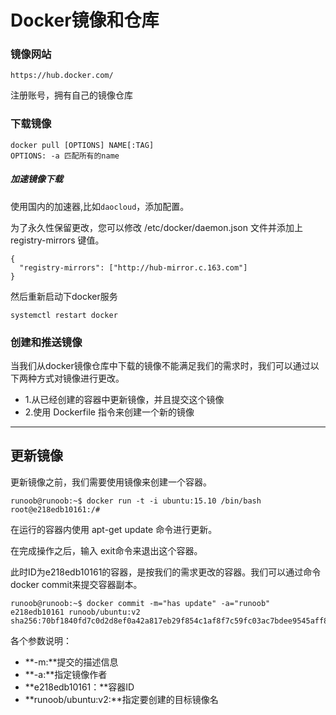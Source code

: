 # Docker镜像和仓库

### 镜像网站

```
https://hub.docker.com/
```

注册账号，拥有自己的镜像仓库

### 下载镜像

```
docker pull [OPTIONS] NAME[:TAG]
OPTIONS: -a 匹配所有的name
```

##### 加速镜像下载

使用国内的加速器,比如`daocloud`，添加配置。

为了永久性保留更改，您可以修改 /etc/docker/daemon.json 文件并添加上 registry-mirrors 键值。

```
{
  "registry-mirrors": ["http://hub-mirror.c.163.com"]
}
```

然后重新启动下docker服务

```
systemctl restart docker
```

### 创建和推送镜像

当我们从docker镜像仓库中下载的镜像不能满足我们的需求时，我们可以通过以下两种方式对镜像进行更改。

- 1.从已经创建的容器中更新镜像，并且提交这个镜像
- 2.使用 Dockerfile 指令来创建一个新的镜像

------

## 更新镜像

更新镜像之前，我们需要使用镜像来创建一个容器。

```
runoob@runoob:~$ docker run -t -i ubuntu:15.10 /bin/bash
root@e218edb10161:/# 
```

在运行的容器内使用 apt-get update 命令进行更新。

在完成操作之后，输入 exit命令来退出这个容器。

此时ID为e218edb10161的容器，是按我们的需求更改的容器。我们可以通过命令 docker commit来提交容器副本。

```
runoob@runoob:~$ docker commit -m="has update" -a="runoob" e218edb10161 runoob/ubuntu:v2
sha256:70bf1840fd7c0d2d8ef0a42a817eb29f854c1af8f7c59fc03ac7bdee9545aff8
```

各个参数说明：

- **-m:**提交的描述信息
- **-a:**指定镜像作者
- **e218edb10161：**容器ID
- **runoob/ubuntu:v2:**指定要创建的目标镜像名

